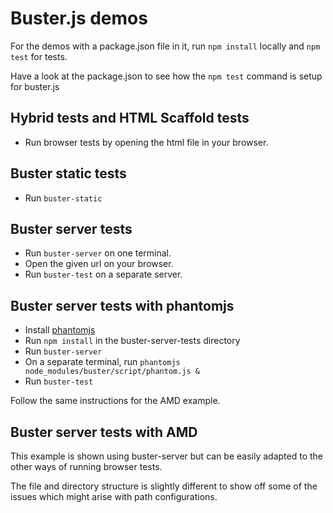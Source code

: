 # Buster.js demos

For the demos with a package.json file in it, run `npm install` locally and `npm test` for tests.

Have a look at the package.json to see how the `npm test` command is setup for buster.js

## Hybrid tests and HTML Scaffold tests

* Run browser tests by opening the html file in your browser.

## Buster static tests

* Run `buster-static`

## Buster server tests

* Run `buster-server` on one terminal.
* Open the given url on your browser.
* Run `buster-test` on a separate server.

## Buster server tests with phantomjs

* Install [phantomjs](http://phantomjs.org/)
* Run `npm install` in the buster-server-tests directory
* Run `buster-server`
* On a separate terminal, run `phantomjs node_modules/buster/script/phantom.js &`
* Run `buster-test`

Follow the same instructions for the AMD example.

## Buster server tests with AMD

This example is shown using buster-server but can be easily adapted to the other ways of running browser tests.

The file and directory structure is slightly different to show off some of the issues which might arise with path configurations.
